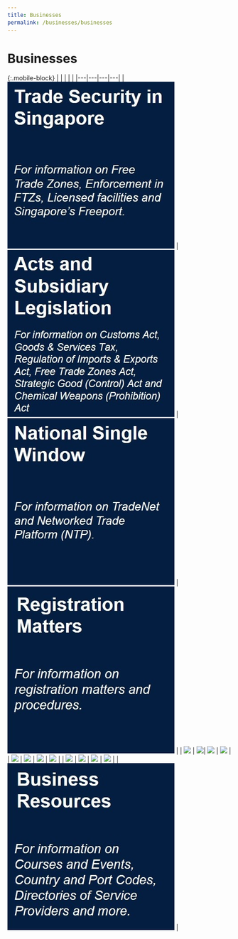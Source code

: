 ```yaml
---
title: Businesses
permalink: /businesses/businesses
---
```

# Businesses 

{:.mobile-block}
|  |   |   |   |
|---|---|---|---|
| [![](/images/businesses-overview/Picture7.jpg)](/businesses/trade-security-in-singapore/) | [![](/images/businesses-overview/Picture8.jpg)](/businesses/acts-and-subsidiary-legislation/overview) |[![](/images/businesses-overview/Picture9.jpg)](/businesses/national-single-window/overview) |[![](/images/Registration-matters.jpg)](/businesses/registration-matters/overview)  |
| [![](/images/B2.jpg)](/businesses/importing-goods/overview)  | [![](/images/B3.jpg)](/businesses/exporting-goods/overview)|  [![](/images/B4.jpg)](/businesses/transhipping-goods/quick-guide-on-transhipping-goods) | [![](/images/B5.jpg)](/businesses/valuation-duties-taxes-fees/overview) |
| [![](/images/B6.jpg)](/businesses/harmonised-system-classification-of-goods/understanding-hs-classification) | [![](/images/B7.jpg)](/businesses/certificates-of-origin/overview)  | [![](/images/B8.jpg)](/businesses/customs-schemes-licences-framework/overview)  |  [![](/images/B9.jpg)](/businesses/strategic-goods-control/overview) |
| [![](/images/B10.jpg)](/businesses/chemical-weapons-convention/introduction)  | [![](/images/B11.jpg)](/businesses/united-nations-security-council-sanctions/)  |  [![](/images/B12.jpg)](/businesses/border-enforcement-of-intellectual-property-rights/quick-guide-for-copyright-and-trade-mark-owners-and-licensees) | [![](/images/B13.jpg)](/businesses/compliance/overview) |
| [![](/images/Business-resources.jpg)](/businesses/business-resources/country-and-port-codes) |

